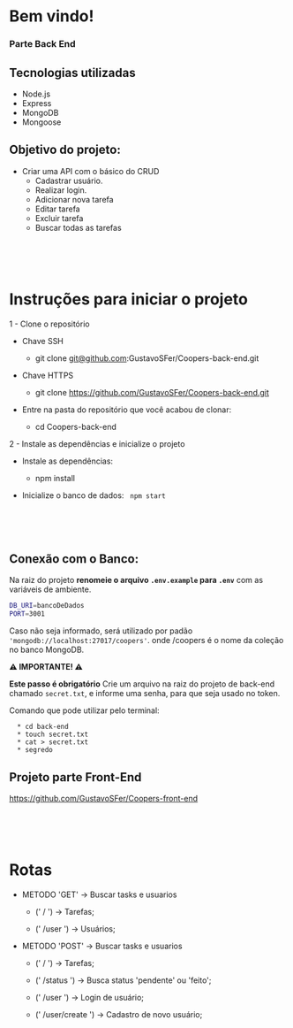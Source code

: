 # Bem vindo!
<h3>Parte Back End</h3>

## Tecnologias utilizadas
- Node.js
- Express
- MongoDB
- Mongoose

## Objetivo do projeto:
  * Criar uma API com o básico do CRUD
    <ul>
      <li>Cadastrar usuário.</li>
      <li>Realizar login.</li>
      <li>Adicionar nova tarefa</li>
      <li>Editar tarefa</li>
      <li>Excluir tarefa</li>
      <li>Buscar todas as tarefas</li>
    </ul>
<br><br><br>

# Instruções para iniciar o projeto
  1 - Clone o repositório
  * Chave SSH
    * git clone git@github.com:GustavoSFer/Coopers-back-end.git

  * Chave HTTPS
    * git clone https://github.com/GustavoSFer/Coopers-back-end.git

  * Entre na pasta do repositório que você acabou de clonar:
    * cd Coopers-back-end

2 - Instale as dependências e inicialize o projeto
  * Instale as dependências:
    * npm install

  
  * Inicialize o banco de dados: 
      ``` npm start```
<br />
<br />
<br />

## Conexão com o Banco: 
Na raiz do projeto **renomeie o arquivo `.env.example` para `.env`** com as variáveis de ambiente.

```sh
DB_URI=bancoDeDados
PORT=3001
```

Caso não seja informado, será utilizado por padão `'mongodb://localhost:27017/coopers'`.
onde /coopers é o nome da coleção no banco MongoDB.

**⚠️ IMPORTANTE! ⚠️**


**Este passo é obrigatório**
Crie um arquivo na raiz do projeto de back-end chamado `secret.txt`, e informe uma senha, para que seja usado no token.

Comando que pode utilizar pelo terminal:
```
  * cd back-end
  * touch secret.txt
  * cat > secret.txt
  * segredo
```

## Projeto parte Front-End
https://github.com/GustavoSFer/Coopers-front-end


<br />
<br />
<br />

# Rotas 
* METODO 'GET' -> Buscar tasks e usuarios
  * (' / ') -> Tarefas;

  * (' /user ') -> Usuários;

* METODO 'POST' -> Buscar tasks e usuarios
  * (' / ') -> Tarefas;

  * (' /status ') -> Busca status 'pendente' ou 'feito';

  * (' /user ') -> Login de usuário;

  * (' /user/create ') -> Cadastro de novo usuário;

